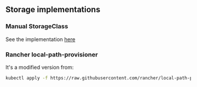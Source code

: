 ## Storage implementations

### Manual StorageClass

See the implementation [here](manual-storage.yaml)

### Rancher local-path-provisioner

It's a modified version from:
```bash
kubectl apply -f https://raw.githubusercontent.com/rancher/local-path-provisioner/master/deploy/local-path-storage.yaml
```
